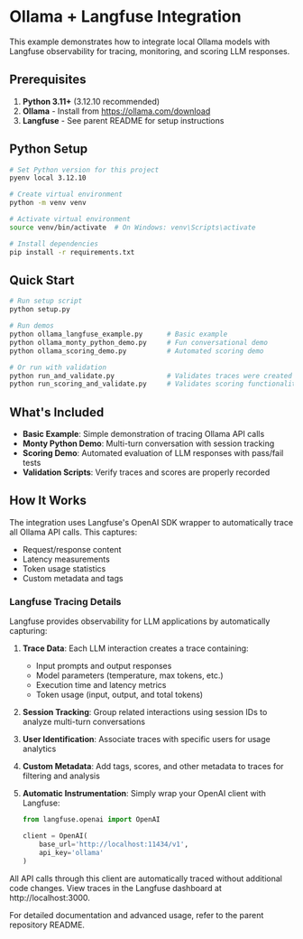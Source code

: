 # Ollama + Langfuse Integration

This example demonstrates how to integrate local Ollama models with Langfuse observability for tracing, monitoring, and scoring LLM responses.

## Prerequisites

1. **Python 3.11+** (3.12.10 recommended)
2. **Ollama** - Install from https://ollama.com/download
3. **Langfuse** - See parent README for setup instructions

## Python Setup

```bash
# Set Python version for this project
pyenv local 3.12.10

# Create virtual environment
python -m venv venv

# Activate virtual environment
source venv/bin/activate  # On Windows: venv\Scripts\activate

# Install dependencies
pip install -r requirements.txt
```

## Quick Start

```bash
# Run setup script
python setup.py

# Run demos
python ollama_langfuse_example.py      # Basic example
python ollama_monty_python_demo.py     # Fun conversational demo
python ollama_scoring_demo.py          # Automated scoring demo

# Or run with validation
python run_and_validate.py             # Validates traces were created
python run_scoring_and_validate.py     # Validates scoring functionality
```

## What's Included

- **Basic Example**: Simple demonstration of tracing Ollama API calls
- **Monty Python Demo**: Multi-turn conversation with session tracking
- **Scoring Demo**: Automated evaluation of LLM responses with pass/fail tests
- **Validation Scripts**: Verify traces and scores are properly recorded

## How It Works

The integration uses Langfuse's OpenAI SDK wrapper to automatically trace all Ollama API calls. This captures:
- Request/response content
- Latency measurements
- Token usage statistics
- Custom metadata and tags

### Langfuse Tracing Details

Langfuse provides observability for LLM applications by automatically capturing:

1. **Trace Data**: Each LLM interaction creates a trace containing:
   - Input prompts and output responses
   - Model parameters (temperature, max tokens, etc.)
   - Execution time and latency metrics
   - Token usage (input, output, and total tokens)

2. **Session Tracking**: Group related interactions using session IDs to analyze multi-turn conversations

3. **User Identification**: Associate traces with specific users for usage analytics

4. **Custom Metadata**: Add tags, scores, and other metadata to traces for filtering and analysis

5. **Automatic Instrumentation**: Simply wrap your OpenAI client with Langfuse:
   ```python
   from langfuse.openai import OpenAI
   
   client = OpenAI(
       base_url='http://localhost:11434/v1',
       api_key='ollama'
   )
   ```

All API calls through this client are automatically traced without additional code changes. View traces in the Langfuse dashboard at http://localhost:3000.

For detailed documentation and advanced usage, refer to the parent repository README.